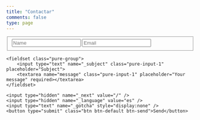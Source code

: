 ```yaml
---
title: "Contactar"
comments: false
type: page
---
```

<form class="pure-form" method="POST" action="http://formspree.io/alvaro@alvr.me">
    <fieldset class="pure-group">
        <input type="text" name="name" class="pure-input-1" placeholder="Name" required>
        <input type="email" name="email" class="pure-input-1" placeholder="Email" required>
    </fieldset>

    <fieldset class="pure-group">
    	<input type="text" name="_subject" class="pure-input-1" placeholder="Subject">
        <textarea name="message" class="pure-input-1" placeholder="Your message" required></textarea>
    </fieldset>

    <input type="hidden" name="_next" value="/" />
    <input type="hidden" name="_language" value="es" />
	<input type="text" name="_gotcha" style="display:none" />
    <button type="submit" class="btn btn-default btn-send">Send</button>
</form>